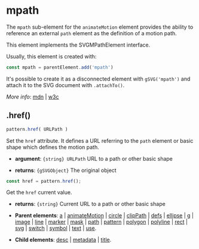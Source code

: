 # mpath

The `mpath` sub-element for the `animateMotion` element provides the ability to reference an external `path` element as the definition of a motion path.

This element implements the SVGMPathElement interface.



Usually, this element is created with:
      
```js
const mpath = parentElement.add('mpath')
```

It's possible to create it as a disconnected element with `gSVG('mpath')` and attach it to the SVG document with `.attachTo()`.

*More info*:
      [mdn](https://developer.mozilla.org//en-US/docs/Web/SVG/Element/mpath) | [w3c](https://svgwg.org/specs/animations/#MPathElement)

## .href()


```js
pattern.href( URLPath )
```
Set the `href` attribute. It defines a URL referring to the `path` element or basic shape which defines the motion path.

- **argument**: `{string} URLPath` URL to a path or other basic shape

- **returns**: `{gSVGObject}` The original object


```js
const href = pattern.href();
```
Get the `href` current value.

- **returns**: `{string}` Current URL to a path or other basic shape

- **Parent elements**: [a](a.md) | [animateMotion](animateMotion.md) | [circle](circle.md) | [clipPath](clipPath.md) | [defs](defs.md) | [ellipse](ellipse.md) | [g](g.md) | [image](image.md) | [line](line.md) | [marker](marker.md) | [mask](mask.md) | [path](path.md) | [pattern](pattern.md) | [polygon](polygon.md) | [polyline](polyline.md) | [rect](rect.md) | [svg](svg.md) | [switch](switch.md) | [symbol](symbol.md) | [text](text.md) | [use](use.md).

- **Child elements**: [desc](desc.md) | [metadata](metadata.md) | [title](title.md).

